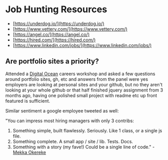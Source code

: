 # Job Hunting Resources

- [https://underdog.io/](https://underdog.io/)
- [https://www.vettery.com/](https://www.vettery.com/)
- [https://angel.co/](https://angel.co/)
- [https://hired.com/](https://hired.com/)
- [https://www.linkedin.com/jobs/](https://www.linkedin.com/jobs/)

## Are portfolio sites a priority?

Attended a [Digital Ocean](https://www.digitalocean.com/) careers workshop and asked a few questions around portfolio sites, gh, etc and answers from the panel were yes employers are looking at personal sites and your github, but no they aren't looking at your whole github or that half finished jquery assignment from 3 months ago, having one polished small project with readme etc up front featured is sufficient.

Similar sentiment a google employee tweeted as well:

"You can impress most hiring managers with only 3 contribs:

1. Something simple, built flawlessly. Seriously. Like 1 class, or a single js file.
2. Something complete. A small app / site / lib. Tests. Docs.
3. Something with a story (my fave!) Could be a single line of code." - [Mekka Okereke](https://twitter.com/mekkaokereke/status/1266051694284038144)
